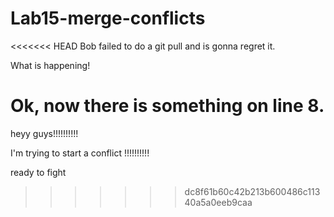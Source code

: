 # Lab15-merge-conflicts

<<<<<<< HEAD
Bob failed to do a git pull and is gonna regret it.

What is happening!


Ok, now there is something on line 8.
=======
heyy guys!!!!!!!!!!

I'm trying to start a conflict
!!!!!!!!!!

ready to fight
>>>>>>> dc8f61b60c42b213b600486c11340a5a0eeb9caa
